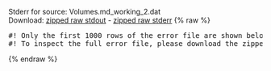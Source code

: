 Stderr for source:  Volumes.md_working_2.dat   
Download: [zipped raw stdout](Volumes.md_working_2.dat.plumed_master.stdout.txt.zip) - [zipped raw stderr](Volumes.md_working_2.dat.plumed_master.stderr.txt.zip) 
{% raw %}
<pre>
#! Only the first 1000 rows of the error file are shown below
#! To inspect the full error file, please download the zipped raw stderr file above
</pre>
{% endraw %}
